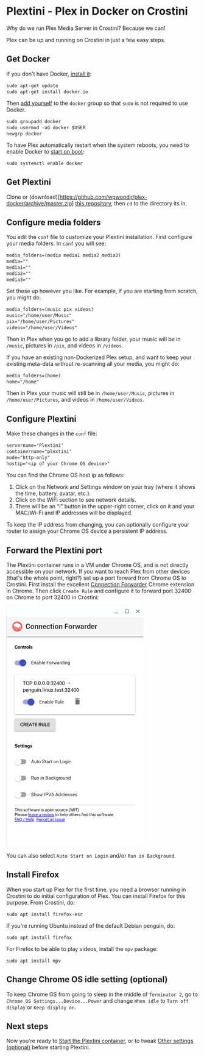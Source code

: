 # Plextini - Plex in Docker on Crostini
Why do we run Plex Media Server in Crostini?  Because we can!

Plex can be up and running on Crostini in just a few easy steps.

## Get Docker
If you don't have Docker, [install it](https://docs.docker.com/engine/install/):
```
sudo apt-get update
sudo apt-get install docker.io
```

Then [add yourself](https://docs.docker.com/install/linux/linux-postinstall/#manage-docker-as-a-non-root-user) to the `docker` group so that `sudo` is not required to use Docker.
```
sudo groupadd docker
sudo usermod -aG docker $USER
newgrp docker
```

To have Plex automatically restart when the system reboots, you need to enable Docker to [start on boot](https://docs.docker.com/engine/install/linux-postinstall/#configure-docker-to-start-on-boot):
```
sudo systemctl enable docker
```

## Get Plextini

Clone or (download)[https://github.com/wpwoodjr/plex-docker/archive/master.zip] [this repository](https://github.com/wpwoodjr/plex-docker), then `cd` to the directory its in.

## Configure media folders
You edit the `conf` file to customize your Plextini installation.
First configure your media folders.  In `conf` you will see:
```
media_folders=(media media1 media2 media3)
media=""
media1=""
media2=""
media3=""
```
Set these up however you like.  For example, if you are starting from scratch, you might do:
```
media_folders=(music pix videos)
music="/home/user/Music"
pix="/home/user/Pictures"
videos="/home/user/Videos"
```
Then in Plex when you go to add a library folder, your music will be in `/music`, pictures in `/pix`, and videos in `/videos`.

If you have an existing non-Dockerized Plex setup, and want to keep your existing meta-data without re-scanning all your media, you might do:
```
media_folders=(home)
home="/home"
```
Then in Plex your music will still be in `/home/user/Music`, pictures in `/home/user/Pictures`, and videos in `/home/user/Videos`.

## Configure Plextini
Make these changes in the `conf` file:
```
servername="Plextini"
containername="plextini"
mode="http-only"
hostip="<ip of your Chrome OS device>"
```
You can find the Chrome OS host ip as follows:
1. Click on the Network and Settings window on your tray (where it shows the time, battery, avatar, etc.).
2. Click on the WiFi section to see network details.
3. There will be an “i” button in the upper-right corner, click on it and your MAC/Wi-Fi and IP addresses will be displayed.

To keep the IP address from changing, you can optionally configure your router to assign your Chrome OS device a persistent IP address.

## Forward the Plextini port
The Plextini container runs in a VM under Chrome OS, and is not directly accessible on your network. If you want to reach Plex from other devices (that's the whole point, right?) set up a port forward from Chrome OS to Crostini.  First install the excellent [Connection Forwarder](https://chrome.google.com/webstore/detail/connection-forwarder/ahaijnonphgkgnkbklchdhclailflinn?hl=en-US) Chrome extension in Chrome.  Then click `Create Rule` and configure it to forward port 32400 on Chrome to port 32400 in Crostini:

![Plextini port forwarding](https://github.com/wpwoodjr/plex-docker/blob/master/plextini-port-forward.png)

You can also select `Auto Start on Login` and/or `Run in Background`.

## Install Firefox
When you start up Plex for the first time, you need a browser running in Crostini to do initial configuration of Plex. You can install Firefox for this purpose.  From Crostini, do:
```
sudo apt install firefox-esr
```
If you're running Ubuntu instead of the default Debian penguin, do:
```
sudo apt install firefox
```

For Firefox to be able to play videos, install the `mpv` package:
```
sudo apt install mpv
```

## Change Chrome OS idle setting (optional)
To keep Chrome OS from going to sleep in the middle of `Terminator 2`, go to `Chrome OS Settings...Device...Power` and change `When idle` to `Turn off display` or `Keep display on`.

## Next steps
Now you're ready to [Start the Plextini container](https://github.com/wpwoodjr/plex-docker#starting-the-plex-container), or to tweak [Other settings (optional)](https://github.com/wpwoodjr/plex-docker#other-settings-optional) before starting Plextini.

